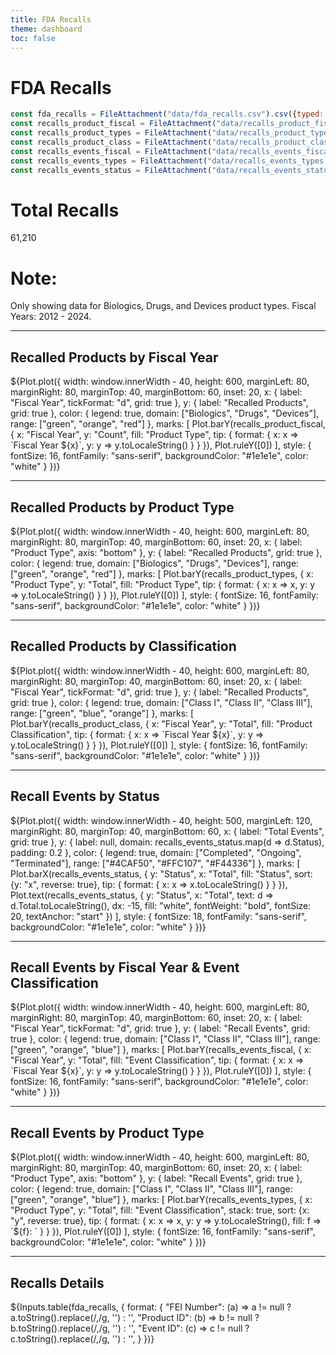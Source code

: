 ```yaml
---
title: FDA Recalls
theme: dashboard
toc: false
---
```


# FDA Recalls

<!-- Load and transform the data -->

```js
const fda_recalls = FileAttachment("data/fda_recalls.csv").csv({typed: true});
const recalls_product_fiscal = FileAttachment("data/recalls_product_fiscal.csv").csv({typed: true});
const recalls_product_types = FileAttachment("data/recalls_product_types.csv").csv({typed: true});
const recalls_product_class = FileAttachment("data/recalls_product_class.csv").csv({typed: true});
const recalls_events_fiscal = FileAttachment("data/recalls_events_fiscal.csv").csv({typed: true});
const recalls_events_types = FileAttachment("data/recalls_events_types.csv").csv({typed: true});
const recalls_events_status = FileAttachment("data/recalls_events_status.csv").csv({typed: true});
```

<div class="grid grid-cols-3">
  <div class="card"><h1>Total Recalls</h1>61,210</div>
  <div class="card">
    <h1>Note:</h1> Only showing data for Biologics, Drugs, and Devices product types. Fiscal Years: 2012 - 2024.
  </div>
</div>

---

## Recalled Products by Fiscal Year

<div class="card">
  ${Plot.plot({
  width: window.innerWidth - 40,
  height: 600,
  marginLeft: 80,
  marginRight: 80,
  marginTop: 40,
  marginBottom: 60,
  inset: 20,
  x: {
    label: "Fiscal Year",
    tickFormat: "d",
    grid: true
  },
  y: {
    label: "Recalled Products",
    grid: true
  },
  color: {
    legend: true,
    domain: ["Biologics", "Drugs", "Devices"],
    range: ["green", "orange", "red"]
  },
  marks: [
    Plot.barY(recalls_product_fiscal, {
      x: "Fiscal Year", 
      y: "Count", 
      fill: "Product Type", 
      tip: {
        format: {
          x: x => `Fiscal Year ${x}`,
          y: y => y.toLocaleString()
        }
      }
    }),
    Plot.ruleY([0])
  ],
  style: {
    fontSize: 16,
    fontFamily: "sans-serif",
    backgroundColor: "#1e1e1e",
    color: "white"
  }
})}
</div>

---

## Recalled Products by Product Type

<div class="card">
  ${Plot.plot({
  width: window.innerWidth - 40,
  height: 600,
  marginLeft: 80,
  marginRight: 80,
  marginTop: 40,
  marginBottom: 60,
  inset: 20,
  x: {
    label: "Product Type",
    axis: "bottom"
  },
  y: {
    label: "Recalled Products",
    grid: true
  },
  color: {
    legend: true,
    domain: ["Biologics", "Drugs", "Devices"],
    range: ["green", "orange", "red"]
  },
  marks: [
    Plot.barY(recalls_product_types, {
      x: "Product Type", 
      y: "Total", 
      fill: "Product Type", 
      tip: {
        format: {
          x: x => x,
          y: y => y.toLocaleString()
        }
      }
    }),
    Plot.ruleY([0])
  ],
  style: {
    fontSize: 16,
    fontFamily: "sans-serif",
    backgroundColor: "#1e1e1e",
    color: "white"
  }
})}
</div>

---

## Recalled Products by Classification

<div class="card">
  ${Plot.plot({
  width: window.innerWidth - 40,
  height: 600,
  marginLeft: 80,
  marginRight: 80,
  marginTop: 40,
  marginBottom: 60,
  inset: 20,
  x: {
    label: "Fiscal Year",
    tickFormat: "d",
    grid: true
  },
  y: {
    label: "Recalled Products",
    grid: true
  },
  color: {
    legend: true,
    domain: ["Class I", "Class II", "Class III"],
    range: ["green", "blue", "orange"]
  },
  marks: [
    Plot.barY(recalls_product_class, {
      x: "Fiscal Year", 
      y: "Total", 
      fill: "Product Classification", 
      tip: {
        format: {
          x: x => `Fiscal Year ${x}`,
          y: y => y.toLocaleString()
        }
      }
    }),
    Plot.ruleY([0])
  ],
  style: {
    fontSize: 16,
    fontFamily: "sans-serif",
    backgroundColor: "#1e1e1e",
    color: "white"
  }
})}
</div>

---

## Recall Events by Status

<div class="card">
  ${Plot.plot({
    width: window.innerWidth - 40,
    height: 500,
    marginLeft: 120,
    marginRight: 80,
    marginTop: 40,
    marginBottom: 60,
    x: {
      label: "Total Events",
      grid: true
    },
    y: {
      label: null,
      domain: recalls_events_status.map(d => d.Status),
      padding: 0.2
    },
    color: {
      legend: true,
      domain: ["Completed", "Ongoing", "Terminated"],
      range: ["#4CAF50", "#FFC107", "#F44336"]
    },
    marks: [
      Plot.barX(recalls_events_status, {
        y: "Status",
        x: "Total",
        fill: "Status",
        sort: {y: "x", reverse: true},
        tip: {
          format: {
            x: x => x.toLocaleString()
          }
        }
      }),
      Plot.text(recalls_events_status, {
        y: "Status",
        x: "Total",
        text: d => d.Total.toLocaleString(),
        dx: -15,
        fill: "white",
        fontWeight: "bold",
        fontSize: 20,
        textAnchor: "start"
      })
    ],
    style: {
      fontSize: 18,
      fontFamily: "sans-serif",
      backgroundColor: "#1e1e1e",
      color: "white"
    }
  })}
</div>

---

## Recall Events by Fiscal Year & Event Classification

<div class="card">
  ${Plot.plot({
  width: window.innerWidth - 40,
  height: 600,
  marginLeft: 80,
  marginRight: 80,
  marginTop: 40,
  marginBottom: 60,
  inset: 20,
  x: {
    label: "Fiscal Year",
    tickFormat: "d",
    grid: true
  },
  y: {
    label: "Recall Events",
    grid: true
  },
  color: {
    legend: true,
    domain: ["Class I", "Class II", "Class III"],
    range: ["green", "orange", "blue"]
  },
  marks: [
    Plot.barY(recalls_events_fiscal, {
      x: "Fiscal Year", 
      y: "Total", 
      fill: "Event Classification", 
      tip: {
        format: {
          x: x => `Fiscal Year ${x}`,
          y: y => y.toLocaleString()
        }
      }
    }),
    Plot.ruleY([0])
  ],
  style: {
    fontSize: 16,
    fontFamily: "sans-serif",
    backgroundColor: "#1e1e1e",
    color: "white"
  }
})}
</div>

---

## Recall Events by Product Type

<div class="card">
  ${Plot.plot({
  width: window.innerWidth - 40,
  height: 600,
  marginLeft: 80,
  marginRight: 80,
  marginTop: 40,
  marginBottom: 60,
  inset: 20,
  x: {
    label: "Product Type",
    axis: "bottom"
  },
  y: {
    label: "Recall Events",
    grid: true
  },
  color: {
    legend: true,
    domain: ["Class I", "Class II", "Class III"],
    range: ["green", "orange", "blue"]
  },
  marks: [
    Plot.barY(recalls_events_types, {
      x: "Product Type", 
      y: "Total", 
      fill: "Event Classification",
      stack: true,
      sort: {x: "y", reverse: true},
      tip: {
        format: {
          x: x => x,
          y: y => y.toLocaleString(),
          fill: f => `${f}: `
        }
      }
    }),
    Plot.ruleY([0])
  ],
  style: {
    fontSize: 16,
    fontFamily: "sans-serif",
    backgroundColor: "#1e1e1e",
    color: "white"
  }
})}
</div>

---

## Recalls Details
<div class="card">
  ${Inputs.table(fda_recalls, {
    format: {
      "FEI Number": (a) => a != null ? a.toString().replace(/,/g, '') : '',
      "Product ID": (b) => b != null ? b.toString().replace(/,/g, '') : '',
      "Event ID": (c) => c != null ? c.toString().replace(/,/g, '') : '',
    }
  })}
</div>

